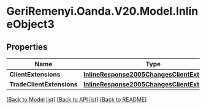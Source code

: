 # GeriRemenyi.Oanda.V20.Model.InlineObject3
## Properties

Name | Type | Description | Notes
------------ | ------------- | ------------- | -------------
**ClientExtensions** | [**InlineResponse2005ChangesClientExtensions**](InlineResponse2005ChangesClientExtensions.md) |  | [optional] 
**TradeClientExtensions** | [**InlineResponse2005ChangesClientExtensions**](InlineResponse2005ChangesClientExtensions.md) |  | [optional] 

[[Back to Model list]](../README.md#documentation-for-models) [[Back to API list]](../README.md#documentation-for-api-endpoints) [[Back to README]](../README.md)

